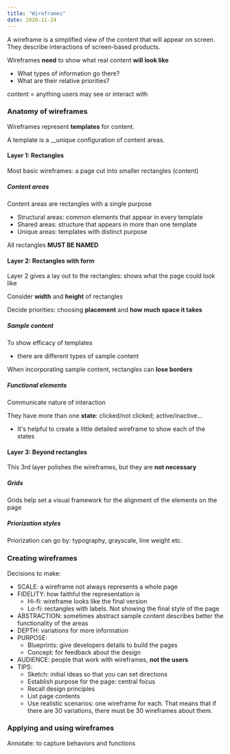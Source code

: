 ```yaml
---
title: "Wireframes"
date: 2020-11-24
---
```


A wireframe is a simplified view of the content that will appear on screen. They describe interactions of screen-based products.

Wireframes __need__ to show what real content __will look like__
* What types of information go there?
* What are their relative priorities?

content = anything users may see or interact with

### Anatomy of wireframes
Wireframes represent __templates__ for content.

A template is a __unique configuration of content areas. 

#### Layer 1: Rectangles
Most basic wireframes: a page cut into smaller rectangles (content)

##### Content areas
Content areas are rectangles with a single purpose
* Structural areas: common elements that appear in every template
* Shared areas: structure that appears in more than one template
* Unique areas: templates with distinct purpose

All rectangles __MUST BE NAMED__

#### Layer 2: Rectangles with form 
Layer 2 gives a lay out to the rectangles: shows what the page could look like

Consider __width__ and __height__ of rectangles 

Decide priorities: choosing __placement__ and __how much space it takes__

##### Sample content
To show efficacy of templates
* there are different types of sample content

When incorporating sample content, rectangles can __lose borders__

##### Functional elements
Communicate nature of interaction

They have more than one __state__: clicked/not clicked; active/inactive...
 * It's helpful to create a little detailed wireframe to show each of the states 

 #### Layer 3: Beyond rectangles 
 This 3rd layer polishes the wireframes, but they are __not necessary__

 ##### Grids
 Grids help set a visual framework for the alignment of the elements on the page

##### Priorization styles
Priorization can go by: typography, grayscale, line weight etc.

### Creating wireframes
Decisions to make:
* SCALE: a wireframe not always represents a whole page
* FIDELITY: how faithful the representation is
    * Hi-fi: wireframe looks like the final version
    * Lo-fi: rectangles with labels. Not showing the final style of the page
* ABSTRACTION: sometimes abstract sample content describes better the functionality of the areas
* DEPTH: variations for more information
* PURPOSE: 
    * Blueprints: give developers details to build the pages
    * Concept: for feedback about the design
* AUDIENCE: people that work with wireframes, __not the users__
* TIPS:
    * Sketch: initial ideas so that you can set directions
    * Establish purpose for the page: central focus
    * Recall design principles
    * List page contents
    * Use realistic scenarios: one wireframe for each. That means that if there are 30 variations, there must be 30 wireframes about them.
    
### Applying and using wireframes
Annotate: to capture behaviors and functions